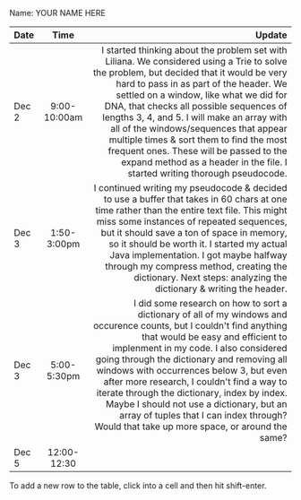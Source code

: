 Name: YOUR NAME HERE

| Date  |     Time     |                                                                                                                                                                                                                                                                                                                                                                                                                                                                                                                                Update |
|:------|:------------:|--------------------------------------------------------------------------------------------------------------------------------------------------------------------------------------------------------------------------------------------------------------------------------------------------------------------------------------------------------------------------------------------------------------------------------------------------------------------------------------------------------------------------------------:|
| Dec 2 | 9:00-10:00am | I started thinking about the problem set with Liliana. We considered using a Trie to solve the problem, but decided that it would be very hard to pass in as part of the header. We settled on a window, like what we did for DNA, that checks all possible sequences of lengths 3, 4, and 5. I will make an array with all of the windows/sequences that appear multiple times & sort them to find the most frequent ones. These will be passed to the expand method as a header in the file. I started writing thorough pseudocode. |
| Dec 3 | 1:50-3:00pm  |                                                                                            I continued writing my pseudocode & decided to use a buffer that takes in 60 chars at one time rather than the entire text file. This might miss some instances of repeated sequences, but it should save a ton of space in memory, so it should be worth it. I started my actual Java implementation. I got maybe halfway through my compress method, creating the dictionary. Next steps: analyzing the dictionary & writing the header. |
| Dec 3 | 5:00-5:30pm  |  I did some research on how to sort a dictionary of all of my windows and occurence counts, but I couldn't find anything that would be easy and efficient to implenment in my code. I also considered going through the dictionary and removing all windows with occurrences below 3, but even after more research, I couldn't find a way to iterate through the dictionary, index by index. Maybe I should not use a dictionary, but an array of tuples that I can index through? Would that take up more space, or around the same? |
| Dec 5 | 12:00-12:30  |                                                                                                                                                                                                                                                                                                                                                                                                                                                                                                                                       |


To add a new row to the table, click into a cell and then hit shift-enter.